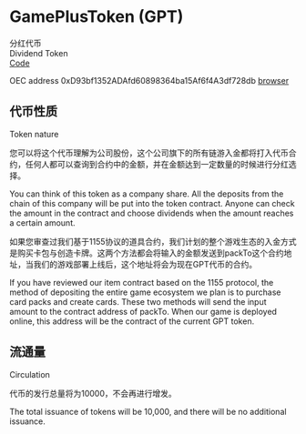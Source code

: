 # GamePlusToken (GPT)
分红代币  
Dividend Token  
[Code](/src/contracts/GamePlusToken.sol)
  
OEC address 0xD93bf1352ADAfd60898364ba15Af6f4A3df728db  [browser](https://www.oklink.com/zh-cn/oec/token/0xD93bf1352ADAfd60898364ba15Af6f4A3df728db)
  
## 代币性质
Token nature

您可以将这个代币理解为公司股份，这个公司旗下的所有链游入金都将打入代币合约，任何人都可以查询到合约中的金额，并在金额达到一定数量的时候进行分红选择。 
  
You can think of this token as a company share. All the deposits from the chain of this company will be put into the token contract. Anyone can check the amount in the contract and choose dividends when the amount reaches a certain amount. 

如果您审查过我们基于1155协议的道具合约，我们计划的整个游戏生态的入金方式是购买卡包与创造卡牌。这两个方法都会将输入的金额发送到packTo这个合约地址，当我们的游戏部署上线后，这个地址将会为现在GPT代币的合约。  

If you have reviewed our item contract based on the 1155 protocol, the method of depositing the entire game ecosystem we plan is to purchase card packs and create cards. These two methods will send the input amount to the contract address of packTo. When our game is deployed online, this address will be the contract of the current GPT token.  

## 流通量
Circulation  

代币的发行总量将为10000，不会再进行增发。  
  
The total issuance of tokens will be 10,000, and there will be no additional issuance.

